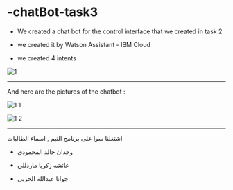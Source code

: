# -chatBot-task3




* We created a chat bot for the control interface that we created in task 2

* we created it by Watson Assistant - IBM Cloud

* we created 4 intents 


![1](https://user-images.githubusercontent.com/85693144/125360768-76208200-e3c0-11eb-8553-3e0fedbb8df7.jpg)
<hr>

And here are the pictures of the chatbot :

![1 1](https://user-images.githubusercontent.com/85693144/125361006-d0b9de00-e3c0-11eb-838b-8219966d6b23.jpg)


![1 2](https://user-images.githubusercontent.com/85693144/125362658-622a4f80-e3c3-11eb-8201-97f7979dd30b.jpg)


<hr>

اشتغلنا سوا على برنامج التيم , اسماء الطالبات 

* وجدان خالد المحمودي 

* عائشه زكريا ماردللي

* جوانا عبدالله الحربي
